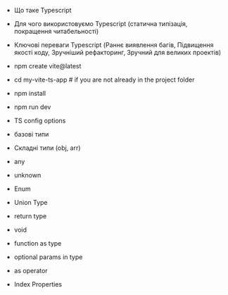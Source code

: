- Що таке Typescript
- Для чого використовуємо Typescript (статична типізація, покращення читабельності)
- Ключові переваги Typescript (Раннє виявлення багів, Підвищення якості коду, Зручніший рефакторинг, Зручний для великих проектів)
- npm create vite@latest
- cd my-vite-ts-app  # if you are not already in the project folder
- npm install
- npm run dev
- TS config options

- базові типи
- Складні типи (obj, arr)
- any
- unknown
- Enum
- Union Type
- return type
- void
- function as type
- optional params in type
- as operator
- Index Properties



